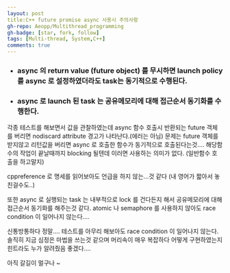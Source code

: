 ```yaml
---
layout: post
title:C++ future promise async 사용시 주의사항
gh-repo: Aeopp/Multithread_programming
gh-badge: [star, fork, follow]
tags: [Multi-thread, System,C++]
comments: true
---
```


* ### async 의 return value (future object) 를 무시하면  launch policy 를 async 로 설정하였더라도 task는  동기적으로 수행된다. 
* ### async 로 launch 된 task 는 공유메모리에 대해 접근순서 동기화를 수행한다.

각종 테스트를 해보면서 값을 관찰하였는데 async 함수 호출시 반환되는 future 객체를 버리면 nodiscard attribute 경고가 나타난다.(에러는 아님) 
문제는 future 객체를 받지않고 리턴값을 버리면 async 로 호출한 함수가 동기적으로 호출된다는것....
 해당함수의 작업이 끝날때까지 blocking 될텐데 이러면 사용하는 의미가 없다.
 (일반함수 호출을 하고말지)
 
cppreference 로 명세를 읽어보아도 언급을 하지 않는...것 같다 (내 영어가 짧아서 놓친걸수도..)

또한 async 로 실행되는 task 는 내부적으로 lock 를 건다든지 해서 공유메모리에 대해 접근순서 동기화를 해주는것 같다.  atomic 나 semaphore 를 사용하지 않아도 
race condition 이 일어나지 않는다....

신통방통하다 정말.... 테스트를 아무리 해보아도 race condition 이 일어나지 않는다.  솔직히 지금 심정은 마법을 쓰는것 같으며 머리속이 매우 복잡하다 어떻게 구현하였는지 힌트라도 누가 알려줬음 좋겠다....  

아직 갈길이 멀구나 ~ 
